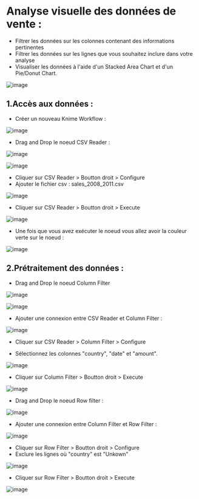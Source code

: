 # Analyse visuelle des données de vente :

- Filtrer les données sur les colonnes contenant des informations pertinentes
- Filtrer les données sur les lignes que vous souhaitez inclure dans votre analyse
- Visualiser les données à l'aide d'un Stacked Area Chart et d'un Pie/Donut Chart.

![image](https://user-images.githubusercontent.com/123749462/224999108-3fbf2bf8-df31-43d9-9534-765d661d08c6.png)

## 1.Accès aux données : 

- Créer un nouveau Knime Workflow :

![image](https://user-images.githubusercontent.com/123749462/225000586-fe6f9846-181d-4cca-9088-2239aa0e0235.png)

- Drag and Drop le noeud CSV Reader :

![image](https://user-images.githubusercontent.com/123749462/225001234-06fc28df-1059-4778-bbcf-2ac388953527.png)

![image](https://user-images.githubusercontent.com/123749462/225001941-be87cc2e-98e2-4d8d-b7a5-dab19b28f4e8.png)

- Cliquer sur CSV Reader > Boutton droit > Configure 
- Ajouter le fichier csv : sales_2008_2011.csv

![image](https://user-images.githubusercontent.com/123749462/225002931-541331b1-b501-46da-a319-be615b19afce.png)

- Cliquer sur CSV Reader > Boutton droit > Execute 

![image](https://user-images.githubusercontent.com/123749462/225004217-3cba9712-ce6b-4b61-b77c-4c2f823f94a1.png)

- Une fois que vous avez exécuter le noeud vous allez avoir la couleur verte sur le noeud :

![image](https://user-images.githubusercontent.com/123749462/225004842-b6ef9238-3897-44a0-9e88-518e19f41e9f.png)

## 2.Prétraitement des données : 

- Drag and Drop le noeud Column Filter 

![image](https://user-images.githubusercontent.com/123749462/225006437-d37e6c73-728b-4d0b-bb3c-beec5ac87351.png)

![image](https://user-images.githubusercontent.com/123749462/225006560-54600b9b-0d56-4a42-88ea-5a5a47f6966c.png)


- Ajouter une connexion entre CSV Reader et Column Filter :

![image](https://user-images.githubusercontent.com/123749462/225006831-2993f2d6-6244-4698-9c9b-4eea4c9f0c49.png)

- Cliquer sur CSV Reader > Column Filter > Configure 

- Sélectionnez les colonnes "country", "date" et "amount". 

![image](https://user-images.githubusercontent.com/123749462/225007354-701be3e7-0f8b-4e38-9bca-8677c995c1ea.png)

- Cliquer sur Column Filter > Boutton droit > Execute 

![image](https://user-images.githubusercontent.com/123749462/225013758-33063a1d-071c-429e-927f-a2469500d4ca.png)

- Drag and Drop le noeud Row filter :

![image](https://user-images.githubusercontent.com/123749462/225014399-69f32108-40d4-4ebe-ac0a-4b5d295c7548.png)

- Ajouter une connexion entre Column Filter et Row Filter : 

![image](https://user-images.githubusercontent.com/123749462/225014722-c97a23b4-a210-42d0-a09f-036960dd1e4a.png)

- Cliquer sur Row Filter > Boutton droit > Configure 
- Exclure les lignes où "country" est "Unkown"

![image](https://user-images.githubusercontent.com/123749462/225016506-6918e7f9-9128-4986-bc67-673bd1971bdd.png)

- Cliquer sur Row Filter > Boutton droit > Execute

![image](https://user-images.githubusercontent.com/123749462/225017259-5e5a082b-1f83-4148-98e2-ae33b12f0200.png)



